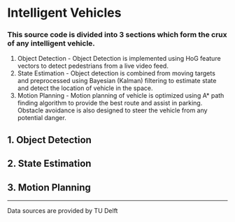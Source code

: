 # Intelligent Vehicles

### This source code is divided into 3 sections which form the crux of any intelligent vehicle. 
1. Object Detection - Object Detection is implemented using HoG feature vectors to detect pedestrians from a live video feed.
2. State Estimation - Object detection is combined from moving targets and preprocessed using Bayesian (Kalman) filtering to estimate state and detect the location of vehicle in the space.
3. Motion Planning - Motion planning of vehicle is optimized using A* path finding algorithm to provide the best route and assist in parking. Obstacle avoidance is also designed to steer the vehicle from any potential danger.

## 1. Object Detection

## 2. State Estimation

## 3. Motion Planning

<hr>
<footer>Data sources are provided by TU Delft</footer>